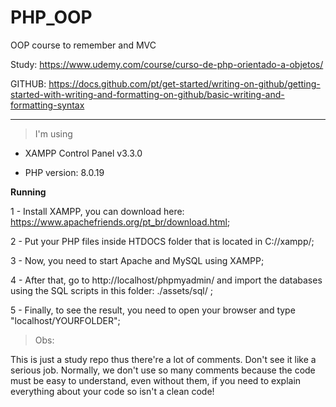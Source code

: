 # PHP_OOP
OOP course to remember and MVC 

Study: https://www.udemy.com/course/curso-de-php-orientado-a-objetos/

GITHUB: https://docs.github.com/pt/get-started/writing-on-github/getting-started-with-writing-and-formatting-on-github/basic-writing-and-formatting-syntax
_________________________________________

> I'm using

- XAMPP Control Panel v3.3.0

- PHP version: 8.0.19


**Running**

1 - Install XAMPP, you can download here: https://www.apachefriends.org/pt_br/download.html;

2 -  Put your PHP files inside HTDOCS folder that is located in C://xampp/;

3 - Now, you need to start Apache and MySQL using XAMPP;

4 - After that, go to http://localhost/phpmyadmin/ and import the databases using the SQL scripts
in this folder: ./assets/sql/ ;

5 - Finally, to see the result, you need to open your browser and type "localhost/YOURFOLDER";

> Obs: 

This is just a study repo thus there're a lot of comments. Don't see it like a serious job.
Normally, we don't use so many comments because the code must be easy to understand, even without them, if you need to explain everything about your code so isn't a clean code!
